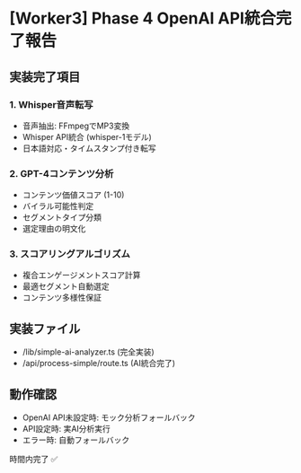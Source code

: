 # [Worker3] Phase 4 OpenAI API統合完了報告

## 実装完了項目

### 1. Whisper音声転写
- 音声抽出: FFmpegでMP3変換
- Whisper API統合 (whisper-1モデル)
- 日本語対応・タイムスタンプ付き転写

### 2. GPT-4コンテンツ分析
- コンテンツ価値スコア (1-10)
- バイラル可能性判定
- セグメントタイプ分類
- 選定理由の明文化

### 3. スコアリングアルゴリズム
- 複合エンゲージメントスコア計算
- 最適セグメント自動選定
- コンテンツ多様性保証

## 実装ファイル
- /lib/simple-ai-analyzer.ts (完全実装)
- /api/process-simple/route.ts (AI統合完了)

## 動作確認
- OpenAI API未設定時: モック分析フォールバック
- API設定時: 実AI分析実行
- エラー時: 自動フォールバック

時間内完了 ✅